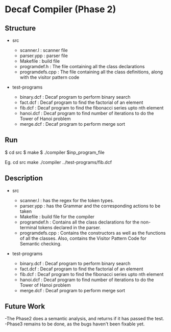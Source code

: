 # Decaf Compiler (Phase 2)

## Structure
- src
	- scanner.l : scanner file 
	- parser.ypp : parser file
	- Makefile : build file
	- programdef.h : The file containing all the class declarations
	- programdefs.cpp : The file containing all the class definitions, along with the visitor pattern code

- test-programs
	- binary.dcf : Decaf program to perform binary search
	- fact.dcf : Decaf program to find the factorial of an element
	- fib.dcf : Decaf program to find the fibonacci series upto nth element
	- hanoi.dcf : Decaf program to find number of iterations to do the Tower of Hanoi problem
	- merge.dcf : Decaf program to perform merge sort


## Run
$ cd src
$ make
$ ./compiler $inp_program_file

Eg.
cd src 
make
./compiler ../test-programs/fib.dcf 

## Description
- src
	- scanner.l : has the regex for the token types.
	- parser.ypp : has the Grammar and the corresponding actions to be taken 
	- Makefile : build file for the compiler
	- programdef.h : Contains all the class declarations for the non-terminal tokens declared in the parser.
	- programdefs.cpp : Contains the constructors as well as the functions of all the classes. Also, contains the Visitor Pattern Code for Semantic checking. 

- test-programs
	- binary.dcf : Decaf program to perform binary search
	- fact.dcf : Decaf program to find the factorial of an element
	- fib.dcf : Decaf program to find the fibonacci series upto nth element
	- hanoi.dcf : Decaf program to find number of iterations to do the Tower of Hanoi problem
	- merge.dcf : Decaf program to perform merge sort

## Future Work
-The Phase2 does a semantic analysis, and returns if it has passed the test. 
-Phase3 remains to be done, as the bugs haven't been fixable yet. 